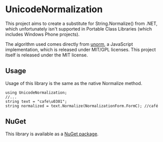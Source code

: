 # UnicodeNormalization
This project aims to create a substitute for String.Normalize() from .NET, which unfortunately isn't supported in Portable Class Libraries (which includes Windows Phone projects).

The algorithm used comes directly from [unorm](https://github.com/walling/unorm), a JavaScript implementation, which is released under MIT/GPL licenses. This project itself is released under the MIT license.

## Usage
Usage of this library is the same as the native Normalize method.

    using UnicodeNormalization;
    //...
    string text = "cafe\u0301";
    string normalized = text.Normalize(NormalizationForm.FormC); //café

## NuGet
This library is available as a [NuGet package](https://www.nuget.org/packages/UnicodeNormalization/1.0.0).
